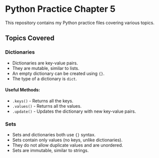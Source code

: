# Python Practice Chapter 5

This repository contains my Python practice files covering various topics.

## Topics Covered

### Dictionaries
- Dictionaries are key-value pairs.
- They are mutable, similar to lists.
- An empty dictionary can be created using `{}`.
- The type of a dictionary is `dict`.

#### Useful Methods:
- `.keys()` - Returns all the keys.
- `.values()` - Returns all the values.
- `.update()` - Updates the dictionary with new key-value pairs.

### Sets
- Sets and dictionaries both use `{}` syntax.
- Sets contain only values (no keys, unlike dictionaries).
- They do not allow duplicate values and are unordered.
- Sets are immutable, similar to strings.

